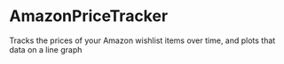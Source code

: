 # AmazonPriceTracker
Tracks the prices of your Amazon wishlist items over time, and plots that data on a line graph
